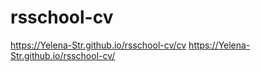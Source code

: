 # rsschool-cv
https://Yelena-Str.github.io/rsschool-cv/cv
https://Yelena-Str.github.io/rsschool-cv/
